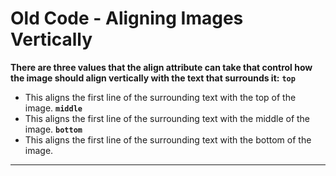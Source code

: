 # Old Code - Aligning Images Vertically

**There are three values that the align attribute can take that control how the image should align vertically with the text that surrounds it:**
**`top`**
- This aligns the first line of the surrounding text with the top of the image.
**`middle`**
- This aligns the first line of the surrounding text with the middle of the image.
**`bottom`**
- This aligns the first line of the surrounding text with the bottom of the image.

---
